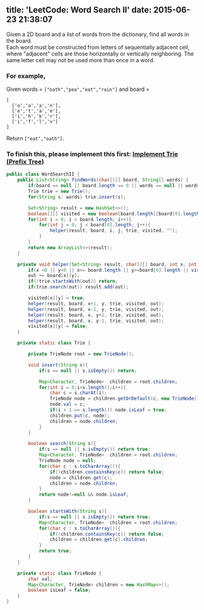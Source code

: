 title: 'LeetCode: Word Search II'
date: 2015-06-23 21:38:07
---
 Given a 2D board and a list of words from the dictionary, find all words in the board.   
Each word must be constructed from letters of sequentially adjacent cell, where "adjacent" cells are those horizontally or vertically neighboring. The same letter cell may not be used more than once in a word.

### For example,
Given words = `["oath","pea","eat","rain"]` and board =
```
[
  ['o','a','a','n'],
  ['e','t','a','e'],
  ['i','h','k','r'],
  ['i','f','l','v']
]
```
Return `["eat","oath"]`.


### To finish this, please implement this first: [Implement Trie (Prefix Tree)](LeetCode-Implement-Trie-Prefix-Tree.html)

```java
public class WordSearchII {
    public List<String> findWords(char[][] board, String[] words) {
        if(board == null || board.length == 0 || words == null || words.length == 0) return Collections.emptyList();
        Trie trie = new Trie();
        for(String s: words) trie.insert(s);

        Set<String> result = new HashSet<>();
        boolean[][] visited = new boolean[board.length][board[0].length];
        for(int i = 0; i < board.length; i++){
            for(int j = 0; j < board[0].length; j++){
                helper(result, board, i, j, trie, visited, "");
            }
        }
        return new ArrayList<>(result);
    }

    private void helper(Set<String> result, char[][] board, int x, int y, Trie trie, boolean[][] visited, String out){
        if(x <0 || y<0 || x>= board.length || y>=board[0].length || visited[x][y]) return;
        out += board[x][y];
        if(!trie.startsWith(out)) return;
        if(trie.search(out)) result.add(out);

        visited[x][y] = true;
        helper(result, board, x+1, y, trie, visited, out);
        helper(result, board, x-1, y, trie, visited, out);
        helper(result, board, x, y+1, trie, visited, out);
        helper(result, board, x, y-1, trie, visited, out);
        visited[x][y] = false;
    }

    private static class Trie {

        private TrieNode root = new TrieNode();

        void insert(String s){
            if(s == null || s.isEmpty()) return;

            Map<Character, TrieNode>  children = root.children;
            for(int i = 0;i<s.length();i++){
                char c = s.charAt(i);
                TrieNode node = children.getOrDefault(c, new TrieNode());
                node.val = c;
                if(i + 1 == s.length()) node.isLeaf = true;
                children.put(c, node);
                children = node.children;
            }
        }

        boolean search(String s){
            if(s == null || s.isEmpty()) return true;
            Map<Character, TrieNode>  children = root.children;
            TrieNode node = null;
            for(char c : s.toCharArray()){
                if(!children.containsKey(c)) return false;
                node = children.get(c);
                children = node.children;
            }
            return node!=null && node.isLeaf;
        }

        boolean startsWith(String s){
            if(s == null || s.isEmpty()) return true;
            Map<Character, TrieNode>  children = root.children;
            for(char c : s.toCharArray()){
                if(!children.containsKey(c)) return false;
                children = children.get(c).children;
            }
            return true;
        }
    }

    private static class TrieNode {
        char val;
        Map<Character, TrieNode> children = new HashMap<>();
        boolean isLeaf = false;
    }
}
```
